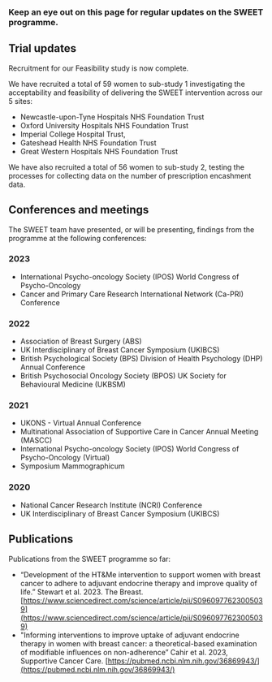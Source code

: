 ### Keep an eye out on this page for regular updates on the SWEET programme.

## Trial updates

Recruitment for our Feasibility study is now complete.

We have recruited a total of 59 women to sub-study 1 investigating the acceptability and feasibility of delivering the SWEET intervention across our 5 sites:

- Newcastle-upon-Tyne Hospitals NHS Foundation Trust
- Oxford University Hospitals NHS Foundation Trust
- Imperial College Hospital Trust,
- Gateshead Health NHS Foundation Trust
- Great Western Hospitals NHS Foundation Trust

We have also recruited a total of 56 women to sub-study 2, testing the processes for collecting data on the number of prescription encashment data.

## Conferences and meetings

The SWEET team have presented, or will be presenting, findings from the programme at the following conferences:

### 2023

- International Psycho-oncology Society (IPOS) World Congress of Psycho-Oncology
- Cancer and Primary Care Research International Network (Ca-PRI) Conference

### 2022

- Association of Breast Surgery (ABS)
- UK Interdisciplinary of Breast Cancer Symposium (UKIBCS)
- British Psychological Society (BPS) Division of Health Psychology (DHP) Annual Conference
- British Psychosocial Oncology Society (BPOS) UK Society for Behavioural Medicine (UKBSM)

### 2021

- UKONS - Virtual Annual Conference
- Multinational Association of Supportive Care in Cancer Annual Meeting (MASCC)
- International Psycho-oncology Society (IPOS) World Congress of Psycho-Oncology (Virtual)
- Symposium Mammographicum

### 2020

- National Cancer Research Institute (NCRI) Conference
- UK Interdisciplinary of Breast Cancer Symposium (UKIBCS)

## Publications

Publications from the SWEET programme so far:

- “Development of the HT&Me intervention to support women with breast cancer to adhere to adjuvant endocrine therapy and improve quality of life.” Stewart et al. 2023. The Breast. [https://www.sciencedirect.com/science/article/pii/S0960977623005039](https://www.sciencedirect.com/science/article/pii/S0960977623005039)
- "Informing interventions to improve uptake of adjuvant endocrine therapy in women with breast cancer: a theoretical-based examination of modifiable influences on non-adherence” Cahir et al. 2023, Supportive Cancer Care. [https://pubmed.ncbi.nlm.nih.gov/36869943/](https://pubmed.ncbi.nlm.nih.gov/36869943/)
